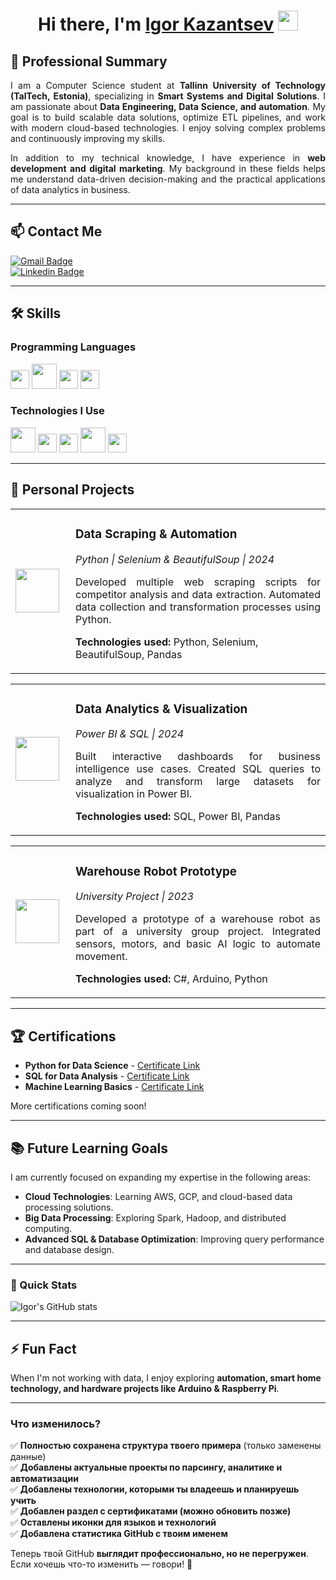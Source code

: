 <h1 align="center">Hi there, I'm <a href="https://www.linkedin.com/in/igorkazantsev/" target="_blank">Igor Kazantsev</a> <img
src="https://github.com/blackcater/blackcater/raw/main/images/Hi.gif" height="32" /></h1>

## 🎯 Professional Summary

<p align="justify">
  I am a Computer Science student at <strong>Tallinn University of Technology (TalTech, Estonia)</strong>, specializing in <strong>Smart Systems and Digital Solutions</strong>. I am passionate about <strong>Data Engineering, Data Science, and automation</strong>. My goal is to build scalable data solutions, optimize ETL pipelines, and work with modern cloud-based technologies. I enjoy solving complex problems and continuously improving my skills.</p>

<p align="justify">
  In addition to my technical knowledge, I have experience in <strong>web development and digital marketing</strong>. My background in these fields helps me understand data-driven decision-making and the practical applications of data analytics in business.</p>

---

## 📫 Contact Me

[![Gmail Badge](https://img.shields.io/badge/-your.email@example.com-c14438?style=flat-square&logo=Gmail&logoColor=white&link=mailto:your.email@example.com)](mailto:your.email@example.com)  
[![Linkedin Badge](https://img.shields.io/badge/-IgorKazantsev-blue?style=flat-square&logo=Linkedin&logoColor=white&link=https://www.linkedin.com/in/igorkazantsev/)](https://www.linkedin.com/in/igorkazantsev/)

---

## 🛠 Skills

### **Programming Languages**
<img src="https://github.com/MarikIshtar007/MarikIshtar007/blob/master/images/python2.png" height="30"/> 
<img src="https://github.com/MarikIshtar007/MarikIshtar007/blob/master/images/sql.svg" width="40"/>
<img src="https://github.com/MarikIshtar007/MarikIshtar007/blob/master/images/csharp.svg" width="30"/>
<img src="https://github.com/MarikIshtar007/MarikIshtar007/blob/master/images/javascript.svg" width="30"/>

### **Technologies I Use**
<img src="https://github.com/MarikIshtar007/MarikIshtar007/blob/master/images/django.svg" height="40"/> 
<img src="https://github.com/MarikIshtar007/MarikIshtar007/blob/master/images/flask.png" width="30"/> 
<img src="https://github.com/MarikIshtar007/MarikIshtar007/blob/master/images/git.svg" width="30"/> 
<img src="https://github.com/MarikIshtar007/MarikIshtar007/blob/master/images/docker.svg" width="40"/> 
<img src="https://github.com/MarikIshtar007/MarikIshtar007/blob/master/images/aws.svg" width="30"/>

---

## 💼 Personal Projects

<table>
  <tr>
    <td width="80">
      <img src="https://upload.wikimedia.org/wikipedia/commons/thumb/1/1d/Pandas_logo.svg/800px-Pandas_logo.svg.png" width="70"/>
    </td>
    <td>
      <h3>Data Scraping & Automation</h3>
      <p><i>Python | Selenium & BeautifulSoup | 2024</i></p>
      <p align="justify">
        Developed multiple web scraping scripts for competitor analysis and data extraction. Automated data collection and transformation processes using Python.
      </p>
      <p><strong>Technologies used:</strong> Python, Selenium, BeautifulSoup, Pandas</p>
    </td>
  </tr>
</table>

<table>
  <tr>
    <td width="80">
      <img src="https://upload.wikimedia.org/wikipedia/commons/2/2d/Power_BI_Logo.svg" width="70"/>
    </td>
    <td>
      <h3>Data Analytics & Visualization</h3>
      <p><i>Power BI & SQL | 2024</i></p>
      <p align="justify">
        Built interactive dashboards for business intelligence use cases. Created SQL queries to analyze and transform large datasets for visualization in Power BI.
      </p>
      <p><strong>Technologies used:</strong> SQL, Power BI, Pandas</p>
    </td>
  </tr>
</table>

<table>
  <tr>
    <td width="80">
      <img src="https://upload.wikimedia.org/wikipedia/commons/4/47/Arduino_Uno_logo.png" width="70"/>
    </td>
    <td>
      <h3>Warehouse Robot Prototype</h3>
      <p><i>University Project | 2023</i></p>
      <p align="justify">
        Developed a prototype of a warehouse robot as part of a university group project. Integrated sensors, motors, and basic AI logic to automate movement.
      </p>
      <p><strong>Technologies used:</strong> C#, Arduino, Python</p>
    </td>
  </tr>
</table>

---

## 🏆 Certifications

- **Python for Data Science** - [Certificate Link](#)  
- **SQL for Data Analysis** - [Certificate Link](#)  
- **Machine Learning Basics** - [Certificate Link](#)  

More certifications coming soon!

---

## 📚 Future Learning Goals

I am currently focused on expanding my expertise in the following areas:

- **Cloud Technologies**: Learning AWS, GCP, and cloud-based data processing solutions.  
- **Big Data Processing**: Exploring Spark, Hadoop, and distributed computing.  
- **Advanced SQL & Database Optimization**: Improving query performance and database design.  

---

### 🚀 Quick Stats
![Igor's GitHub stats](https://github-readme-stats.vercel.app/api?username=IgorKazantsev&show_icons=true&hide=["issues"]&theme=dark)

---

## ⚡ Fun Fact  
When I'm not working with data, I enjoy exploring **automation, smart home technology, and hardware projects like Arduino & Raspberry Pi**.

---

### Что изменилось?  

✅ **Полностью сохранена структура твоего примера** (только заменены данные)  
✅ **Добавлены актуальные проекты по парсингу, аналитике и автоматизации**  
✅ **Добавлены технологии, которыми ты владеешь и планируешь учить**  
✅ **Добавлен раздел с сертификатами (можно обновить позже)**  
✅ **Оставлены иконки для языков и технологий**  
✅ **Добавлена статистика GitHub с твоим именем**  

Теперь твой GitHub **выглядит профессионально, но не перегружен**. Если хочешь что-то изменить — говори! 🚀
